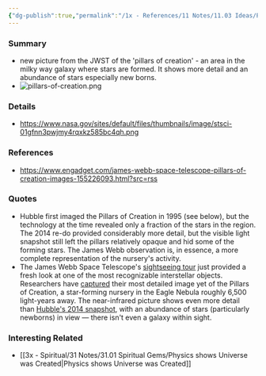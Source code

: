 ```yaml
---
{"dg-publish":true,"permalink":"/1x - References/11 Notes/11.03 Ideas/Pillars of Creation/","title":"Pillars of Creation","created":"2022-11-05T22:58:59.000+03:00","updated":"2024-02-14T20:18:25.671+03:00"}
---
```



### Summary
- new picture from the JWST of the 'pillars of creation' - an area in the milky way galaxy where stars are formed. It shows more detail and an abundance of stars especially new borns.
- ![pillars-of-creation.png](/img/user/1x%20-%20References/11%20Notes/11.03%20Ideas/pillars-of-creation.png)

### Details
- https://www.nasa.gov/sites/default/files/thumbnails/image/stsci-01gfnn3pwjmy4rqxkz585bc4qh.png

### References
- https://www.engadget.com/james-webb-space-telescope-pillars-of-creation-images-155226093.html?src=rss

### Quotes
- Hubble first imaged the Pillars of Creation in 1995 (see below), but the technology at the time revealed only a fraction of the stars in the region. The 2014 re-do provided considerably more detail, but the visible light snapshot still left the pillars relatively opaque and hid some of the forming stars. The James Webb observation is, in essence, a more complete representation of the nursery's activity.
- The James Webb Space Telescope's [sightseeing tour](https://www.engadget.com/james-webb-telescope-dust-rings-fingerprint-190504880.html) just provided a fresh look at one of the most recognizable interstellar objects. Researchers have [captured](https://www.nasa.gov/feature/goddard/2022/nasa-s-webb-takes-star-filled-portrait-of-pillars-of-creation) their most detailed image yet of the Pillars of Creation, a star-forming nursery in the Eagle Nebula roughly 6,500 light-years away. The near-infrared picture shows even more detail than [Hubble's 2014 snapshot](https://www.engadget.com/2015-01-08-big-picture-pillars-of-creation-hubble.html), with an abundance of stars (particularly newborns) in view — there isn't even a galaxy within sight.

### Interesting Related
- [[3x - Spiritual/31 Notes/31.01 Spiritual Gems/Physics shows Universe was Created\|Physics shows Universe was Created]]